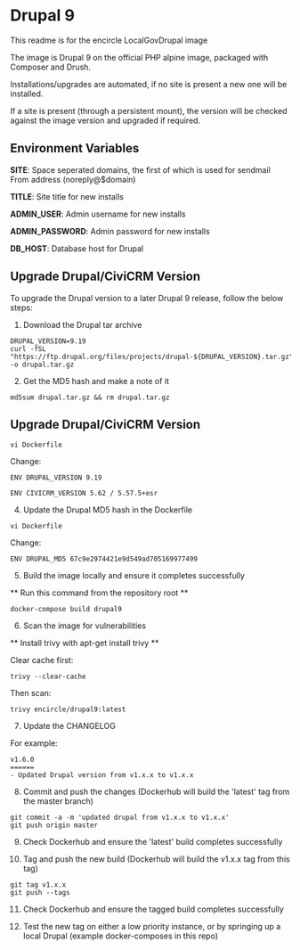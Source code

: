 # Drupal 9

This readme is for the encircle LocalGovDrupal image

The image is Drupal 9 on the official PHP alpine image, packaged with Composer and Drush.

Installations/upgrades are automated, if no site is present a new one will be installed.

If a site is present (through a persistent mount), the version will be checked against the image version and upgraded if required.

## Environment Variables

**SITE**: Space seperated domains, the first of which is used for sendmail From address (noreply@$domain)

**TITLE**: Site title for new installs

**ADMIN_USER**: Admin username for new installs

**ADMIN_PASSWORD**: Admin password for new installs

**DB_HOST**: Database host for Drupal

## Upgrade Drupal/CiviCRM Version

To upgrade the Drupal version to a later Drupal 9 release, follow the below steps:

1. Download the Drupal tar archive

```
DRUPAL_VERSION=9.19
curl -fSL "https://ftp.drupal.org/files/projects/drupal-${DRUPAL_VERSION}.tar.gz" -o drupal.tar.gz
```

2. Get the MD5 hash and make a note of it

```
md5sum drupal.tar.gz && rm drupal.tar.gz
```

## Upgrade Drupal/CiviCRM Version

```
vi Dockerfile
```

Change:

```
ENV DRUPAL_VERSION 9.19
```

```
ENV CIVICRM_VERSION 5.62 / 5.57.5+esr
```

4. Update the Drupal MD5 hash in the Dockerfile

```
vi Dockerfile
```

Change:

```
ENV DRUPAL_MD5 67c9e2974421e9d549ad705169977499
```

5. Build the image locally and ensure it completes successfully

** Run this command from the repository root **

```
docker-compose build drupal9
```

6. Scan the image for vulnerabilities

** Install trivy with apt-get install trivy **

Clear cache first:

```
trivy --clear-cache
```

Then scan:

```
trivy encircle/drupal9:latest
```

7. Update the CHANGELOG

For example:

```
v1.6.0
======
- Updated Drupal version from v1.x.x to v1.x.x
```

8. Commit and push the changes (Dockerhub will build the 'latest' tag from the master branch)

```
git commit -a -m 'updated drupal from v1.x.x to v1.x.x'
git push origin master
```

9. Check Dockerhub and ensure the 'latest' build completes successfully

10. Tag and push the new build (Dockerhub will build the v1.x.x tag from this tag)

```
git tag v1.x.x
git push --tags
```

11. Check Dockerhub and ensure the tagged build completes successfully

12. Test the new tag on either a low priority instance, or by springing up a local Drupal (example docker-composes in this repo)
